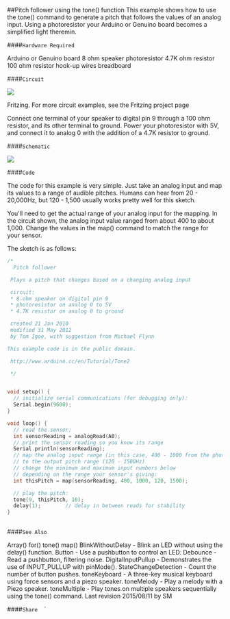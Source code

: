 ##Pitch follower using the tone() function
This example shows how to use the tone() command to generate a pitch that follows the values of an analog input. Using a photoresistor your Arduino or Genuino board becomes a simplified light theremin.

####`Hardware Required`


Arduino or Genuino board
8 ohm speaker
photoresistor
4.7K ohm resistor
100 ohm resistor
hook-up wires
breadboard

####`Circuit`



![](img/arduino_speaker_photocell_bb.png)

Fritzing. For more circuit examples, see the Fritzing project page 

Connect one terminal of your speaker to digital pin 9 through a 100 ohm resistor, and its other terminal to ground.  Power your photoresistor with 5V, and connect it to analog 0 with the addition of a 4.7K resistor to ground.

####`Schematic`




![](img/arduino_speaker_photocell_schem.png)


####`Code`

The code for this example is very simple.  Just take an analog input and map its values to a range of audible pitches.  Humans can hear from 20 - 20,000Hz, but 120 - 1,500 usually works pretty well for this sketch.  

You'll need to get the actual range of your analog input for the mapping.  In the circuit shown, the analog input value ranged from about 400 to about 1,000.  Change the values in the map() command to match the range for your sensor.

The sketch is as follows:



  
```c++
/*
  Pitch follower

 Plays a pitch that changes based on a changing analog input

 circuit:
 * 8-ohm speaker on digital pin 9
 * photoresistor on analog 0 to 5V
 * 4.7K resistor on analog 0 to ground

 created 21 Jan 2010
 modified 31 May 2012
 by Tom Igoe, with suggestion from Michael Flynn

This example code is in the public domain.

 http://www.arduino.cc/en/Tutorial/Tone2

 */


void setup() {
  // initialize serial communications (for debugging only):
  Serial.begin(9600);
}

void loop() {
  // read the sensor:
  int sensorReading = analogRead(A0);
  // print the sensor reading so you know its range
  Serial.println(sensorReading);
  // map the analog input range (in this case, 400 - 1000 from the photoresistor)
  // to the output pitch range (120 - 1500Hz)
  // change the minimum and maximum input numbers below
  // depending on the range your sensor's giving:
  int thisPitch = map(sensorReading, 400, 1000, 120, 1500);

  // play the pitch:
  tone(9, thisPitch, 10);
  delay(1);        // delay in between reads for stability
}
  
```





####`See Also`

Array()
for()
tone()
map()
BlinkWithoutDelay - Blink an LED without using the delay() function.
Button - Use a pushbutton to control an LED.
Debounce - Read a pushbutton, filtering noise.
DigitalInputPullup - Demonstrates the use of INPUT_PULLUP with pinMode().
StateChangeDetection - Count the number of button pushes.
toneKeyboard - A three-key musical keyboard using force sensors and a piezo speaker.
toneMelody - Play a melody with a Piezo speaker.
toneMultiple - Play tones on multiple speakers sequentially using the tone() command.
Last revision 2015/08/11 by SM



				
				




  ####`Share`
`
`
`
